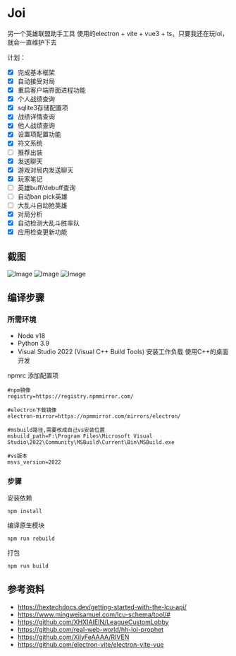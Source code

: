 # Joi

另一个英雄联盟助手工具
使用的electron + vite + vue3 + ts，只要我还在玩lol，就会一直维护下去

计划：

- [x] 完成基本框架
- [x] 自动接受对局
- [x] 重启客户端界面进程功能
- [x] 个人战绩查询
- [x] sqlite3存储配置项
- [x] 战绩详情查询
- [x] 他人战绩查询
- [x] 设置项配置功能
- [x] 符文系统
- [ ] 推荐出装
- [x] 发送聊天
- [x] 游戏对局内发送聊天
- [x] 玩家笔记
- [ ] 英雄buff/debuff查询
- [ ] 自动ban pick英雄
- [ ] 大乱斗自动抢英雄
- [x] 对局分析
- [x] 自动检测大乱斗胜率队
- [x] 应用检查更新功能

## 截图

![Image](./screenshot/1699032210821.png)
![Image](./screenshot/1699032237668.png)
![Image](./screenshot/1699032266914.png)

## 编译步骤

### 所需环境

- Node v18
- Python 3.9
- Visual Studio 2022 (Visual C++ Build Tools) 安装工作负载 使用C++的桌面开发

npmrc 添加配置项

```
#npm镜像
registry=https://registry.npmmirror.com/

#electron下载镜像
electron-mirror=https://npmmirror.com/mirrors/electron/

#msbuild路径,需要改成自己vs安装位置
msbuild_path=F:\Program Files\Microsoft Visual Studio\2022\Community\MSBuild\Current\Bin\MSBuild.exe

#vs版本
msvs_version=2022
```

### 步骤

安装依赖

```
npm install
```

编译原生模块

```
npm run rebuild
```

打包

```
npm run build
```

## 参考资料

- https://hextechdocs.dev/getting-started-with-the-lcu-api/
- https://www.mingweisamuel.com/lcu-schema/tool/#
- https://github.com/XHXIAIEIN/LeagueCustomLobby
- https://github.com/real-web-world/hh-lol-prophet
- https://github.com/XilyFeAAAA/RIVEN
- https://github.com/electron-vite/electron-vite-vue
